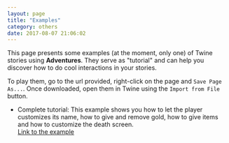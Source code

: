 ```yaml
---
layout: page
title: "Examples"
category: others
date: 2017-08-07 21:06:02
---
```


This page presents some examples (at the moment, only one) of Twine stories using **Adventures**. They serve as "tutorial" and can help you discover how to do cool interactions in your stories.

To play them, go to the url provided, right-click on the page and `Save Page As...`. Once downloaded, open them in Twine using the `Import from File` button.

* Complete tutorial: This example shows you how to let the player customizes its name, how to give and remove gold, how to give items and how to customize the death screen.  
[Link to the example](https://raw.githubusercontent.com/Longwelwind/adventures/master/examples/complete-tutorial.html)